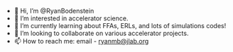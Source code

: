 - 👋 Hi, I’m @RyanBodenstein
- 👀 I’m interested in accelerator science.
- 🌱 I’m currently learning about FFAs, ERLs, and lots of simulations codes!
- 💞️ I’m looking to collaborate on various accelerator projects.
- 📫 How to reach me: email - ryanmb@jlab.org

<!---
RyanBodenstein/RyanBodenstein is a ✨ special ✨ repository because its `README.md` (this file) appears on your GitHub profile.
You can click the Preview link to take a look at your changes.
--->
